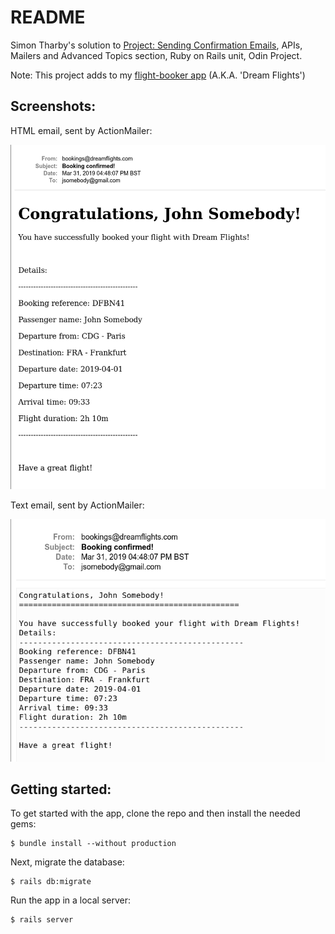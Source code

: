 # README

Simon Tharby's solution to [Project: Sending Confirmation Emails](https://www.theodinproject.com/courses/ruby-on-rails/lessons/sending-confirmation-emails?ref=lnav), APIs, Mailers and Advanced Topics section, Ruby on Rails unit, Odin Project.

Note: This project adds to my [flight-booker app](https://github.com/jinjagit/flight-booker) (A.K.A. 'Dream Flights')

## Screenshots:

HTML email, sent by ActionMailer:

![email_html.png](app/assets/images/email_html.png)

Text email, sent by ActionMailer:

![email_txt.png](app/assets/images/email_txt.png)

## Getting started:

To get started with the app, clone the repo and then install the needed gems:

```
$ bundle install --without production
```

Next, migrate the database:

```
$ rails db:migrate
```

Run the app in a local server:

```
$ rails server
```
